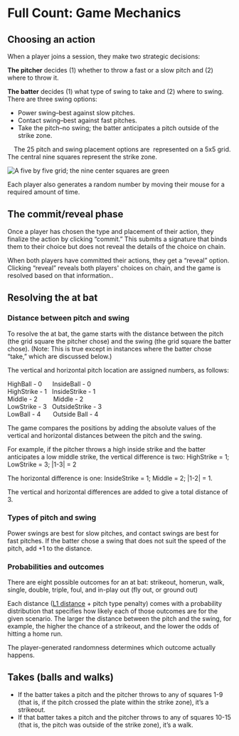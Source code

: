 # Full Count: Game Mechanics
## Choosing an action

When a player joins a session, they make two strategic decisions:

**The pitcher** decides (1) whether to throw a fast or a slow pitch and (2) where to throw it. 

**The batter** decides (1) what type of swing to take and (2) where to swing. There are three swing options:
* Power swing–best against slow pitches. 
* Contact swing–best against fast pitches.
* Take the pitch–no swing; the batter anticipates a pitch outside of the strike zone.

⠀
The 25 pitch and swing placement options are  represented on a 5x5 grid. The central nine squares represent the strike zone. 

![A five by five grid; the nine center squares are green](https://static.greatwyrm.xyz/test/strikezone_grid.png "strike zone grid")

Each player also generates a random number by moving their mouse for a required amount of time.

## The commit/reveal phase
Once a player has chosen the type and placement of their action, they finalize the action by clicking “commit.” This submits a signature that binds them to their choice but does not reveal the details of the choice on chain.

When both players have committed their actions, they get a “reveal” option. Clicking “reveal” reveals both players' choices on chain, and the game is resolved based on that information.. 

## Resolving the at bat
### Distance between pitch and swing
To resolve the at bat, the game starts with the distance between the pitch (the grid square the pitcher chose) and the swing (the grid square the batter chose). (Note: This is true except in instances where the batter chose “take,” which are discussed below.)

The vertical and horizontal pitch location are assigned numbers, as follows:

HighBall - 0&nbsp;&nbsp;&nbsp;&nbsp;&nbsp;&nbsp;InsideBall - 0 <br />
HighStrike - 1&nbsp;&nbsp;&nbsp;InsideStrike - 1 <br />
Middle - 2&nbsp;&nbsp;&nbsp;&nbsp;&nbsp;&nbsp;&nbsp;&nbsp;&nbsp;Middle - 2 <br />
LowStrike - 3&nbsp;&nbsp;&nbsp;OutsideStrike - 3 <br />
LowBall - 4&nbsp;&nbsp;&nbsp;&nbsp;&nbsp;&nbsp;&nbsp;Outside Ball - 4 <br />

The game compares the positions by adding the absolute values of the vertical and horizontal distances between the pitch and the swing.

For example, if the pitcher throws a high inside strike and the batter anticipates a low middle strike, the vertical difference is two: HighStrike = 1; LowStrike = 3; |1-3| = 2

The horizontal difference is one: InsideStrike = 1; Middle = 2; |1-2| = 1.


The vertical and horizontal differences are added to give a total distance of 3.

### Types of pitch and swing
Power swings are best for slow pitches, and contact swings are best for fast pitches.
If the batter chose a swing that does not suit the speed of the pitch, add +1 to the distance.

### Probabilities and outcomes
There are eight possible outcomes for an at bat: strikeout, homerun, walk, single, double, triple, foul, and in-play out (fly out, or ground out)

Each distance ([L1 distance](https://en.wikipedia.org/wiki/Taxicab_geometry) + pitch type penalty) comes with a probability distribution that specifies how likely each of those outcomes are for the given scenario. The larger the distance between the pitch and the swing, for example, the higher the chance of a strikeout, and the lower the odds of hitting a home run. 

The player-generated randomness determines which outcome actually happens. 

## Takes (balls and walks)
* If the batter takes a pitch and the pitcher throws to any of squares 1-9 (that is, if the pitch crossed the plate within the strike zone), it’s a strikeout.
* If that batter takes a pitch and the pitcher throws to any of squares 10-15 (that is, the pitch was outside of the strike zone), it’s a walk. 
